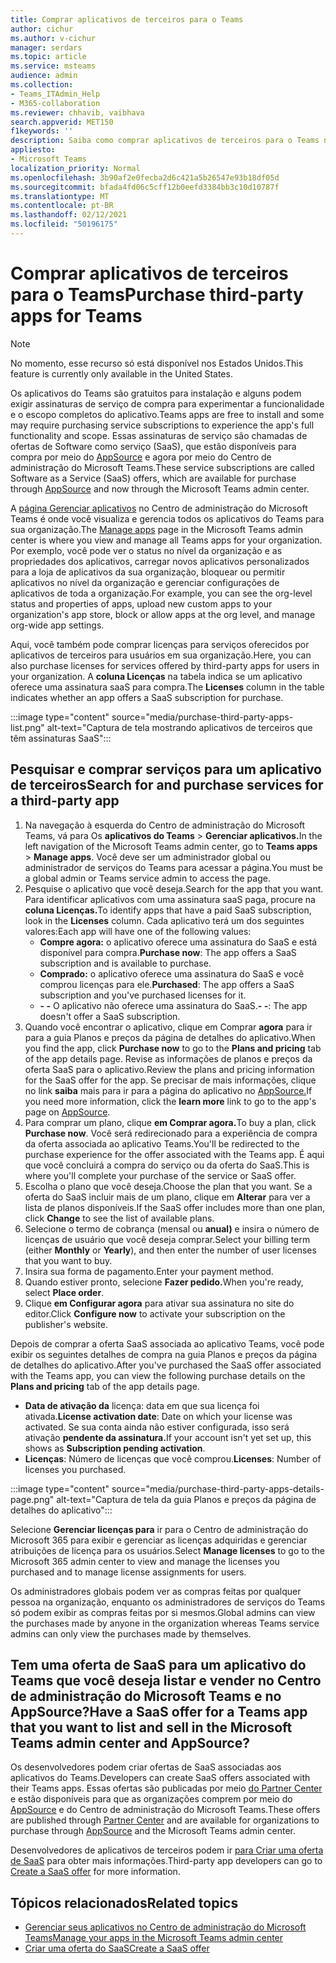 ```yaml
---
title: Comprar aplicativos de terceiros para o Teams
author: cichur
ms.author: v-cichur
manager: serdars
ms.topic: article
ms.service: msteams
audience: admin
ms.collection:
- Teams_ITAdmin_Help
- M365-collaboration
ms.reviewer: chhavib, vaibhava
search.appverid: MET150
f1keywords: ''
description: Saiba como comprar aplicativos de terceiros para o Teams no Centro de administração do Microsoft Teams.
appliesto:
- Microsoft Teams
localization_priority: Normal
ms.openlocfilehash: 3b90af2e0fecba2d6c421a5b26547e93b18df05d
ms.sourcegitcommit: bfada4fd06c5cff12b0eefd3384bb3c10d10787f
ms.translationtype: MT
ms.contentlocale: pt-BR
ms.lasthandoff: 02/12/2021
ms.locfileid: "50196175"
---
```

<a name="purchase-third-party-apps-for-teams"></a><span data-ttu-id="466b2-103">Comprar aplicativos de terceiros para o Teams</span><span class="sxs-lookup"><span data-stu-id="466b2-103">Purchase third-party apps for Teams</span></span>
======================================================

> [!NOTE]
> <span data-ttu-id="466b2-104">No momento, esse recurso só está disponível nos Estados Unidos.</span><span class="sxs-lookup"><span data-stu-id="466b2-104">This feature is currently only available in the United States.</span></span>

<span data-ttu-id="466b2-105">Os aplicativos do Teams são gratuitos para instalação e alguns podem exigir assinaturas de serviço de compra para experimentar a funcionalidade e o escopo completos do aplicativo.</span><span class="sxs-lookup"><span data-stu-id="466b2-105">Teams apps are free to install and some may require purchasing service subscriptions to experience the app's full functionality and scope.</span></span> <span data-ttu-id="466b2-106">Essas assinaturas de serviço são chamadas de ofertas de Software como serviço (SaaS), que estão disponíveis para compra por meio do [AppSource](https://appsource.microsoft.com/) e agora por meio do Centro de administração do Microsoft Teams.</span><span class="sxs-lookup"><span data-stu-id="466b2-106">These service subscriptions are called Software as a Service (SaaS) offers, which are available for purchase through [AppSource](https://appsource.microsoft.com/) and now through the Microsoft Teams admin center.</span></span>

<span data-ttu-id="466b2-107">A [página Gerenciar aplicativos](manage-apps.md) no Centro de administração do Microsoft Teams é onde você visualiza e gerencia todos os aplicativos do Teams para sua organização.</span><span class="sxs-lookup"><span data-stu-id="466b2-107">The [Manage apps](manage-apps.md) page in the Microsoft Teams admin center is where you view and manage all Teams apps for your organization.</span></span> <span data-ttu-id="466b2-108">Por exemplo, você pode ver o status no nível da organização e as propriedades dos aplicativos, carregar novos aplicativos personalizados para a loja de aplicativos da sua organização, bloquear ou permitir aplicativos no nível da organização e gerenciar configurações de aplicativos de toda a organização.</span><span class="sxs-lookup"><span data-stu-id="466b2-108">For example, you can see the org-level status and properties of apps, upload new custom apps to your organization's app store, block or allow apps at the org level, and manage org-wide app settings.</span></span>

<span data-ttu-id="466b2-109">Aqui, você também pode comprar licenças para serviços oferecidos por aplicativos de terceiros para usuários em sua organização.</span><span class="sxs-lookup"><span data-stu-id="466b2-109">Here, you can also purchase licenses for services offered by third-party apps for users in your organization.</span></span> <span data-ttu-id="466b2-110">A **coluna Licenças** na tabela indica se um aplicativo oferece uma assinatura saaS para compra.</span><span class="sxs-lookup"><span data-stu-id="466b2-110">The **Licenses** column in the table indicates whether an app offers a SaaS subscription for purchase.</span></span>

:::image type="content" source="media/purchase-third-party-apps-list.png" alt-text="Captura de tela mostrando aplicativos de terceiros que têm assinaturas SaaS":::

## <a name="search-for-and-purchase-services-for-a-third-party-app"></a><span data-ttu-id="466b2-112">Pesquisar e comprar serviços para um aplicativo de terceiros</span><span class="sxs-lookup"><span data-stu-id="466b2-112">Search for and purchase services for a third-party app</span></span>

1. <span data-ttu-id="466b2-113">Na navegação à esquerda do Centro de administração do Microsoft Teams, vá para Os **aplicativos do Teams**  >  **Gerenciar aplicativos.**</span><span class="sxs-lookup"><span data-stu-id="466b2-113">In the left navigation of the Microsoft Teams admin center, go to **Teams apps** > **Manage apps**.</span></span> <span data-ttu-id="466b2-114">Você deve ser um administrador global ou administrador de serviços do Teams para acessar a página.</span><span class="sxs-lookup"><span data-stu-id="466b2-114">You must be a global admin or Teams service admin to access the page.</span></span>
2. <span data-ttu-id="466b2-115">Pesquise o aplicativo que você deseja.</span><span class="sxs-lookup"><span data-stu-id="466b2-115">Search for the app that you want.</span></span> <span data-ttu-id="466b2-116">Para identificar aplicativos com uma assinatura saaS paga, procure na **coluna Licenças.**</span><span class="sxs-lookup"><span data-stu-id="466b2-116">To identify apps that have a paid SaaS subscription, look in the **Licenses** column.</span></span> <span data-ttu-id="466b2-117">Cada aplicativo terá um dos seguintes valores:</span><span class="sxs-lookup"><span data-stu-id="466b2-117">Each app will have one of the following values:</span></span>
    - <span data-ttu-id="466b2-118">**Compre agora:** o aplicativo oferece uma assinatura do SaaS e está disponível para compra.</span><span class="sxs-lookup"><span data-stu-id="466b2-118">**Purchase now**: The app offers a SaaS subscription and is available to purchase.</span></span>  
    - <span data-ttu-id="466b2-119">**Comprado:** o aplicativo oferece uma assinatura do SaaS e você comprou licenças para ele.</span><span class="sxs-lookup"><span data-stu-id="466b2-119">**Purchased**: The app offers a SaaS subscription and you've purchased licenses for it.</span></span>
    - <span data-ttu-id="466b2-120">**- -** O aplicativo não oferece uma assinatura do SaaS.</span><span class="sxs-lookup"><span data-stu-id="466b2-120">**- -**: The app doesn't offer a SaaS subscription.</span></span>
3. <span data-ttu-id="466b2-121">Quando você encontrar o aplicativo, clique  em Comprar **agora** para ir para a guia Planos e preços da página de detalhes do aplicativo.</span><span class="sxs-lookup"><span data-stu-id="466b2-121">When you find the app, click **Purchase now** to go to the **Plans and pricing** tab of the app details page.</span></span> <span data-ttu-id="466b2-122">Revise as informações de planos e preços da oferta SaaS para o aplicativo.</span><span class="sxs-lookup"><span data-stu-id="466b2-122">Review the plans and pricing information for the SaaS offer for the app.</span></span> <span data-ttu-id="466b2-123">Se precisar de mais informações, clique no link **saiba** mais para ir para a página do aplicativo no [AppSource.](https://appsource.microsoft.com/)</span><span class="sxs-lookup"><span data-stu-id="466b2-123">If you need more information, click the **learn more** link to go to the app's page on [AppSource](https://appsource.microsoft.com/).</span></span>  
4. <span data-ttu-id="466b2-124">Para comprar um plano, clique **em Comprar agora.**</span><span class="sxs-lookup"><span data-stu-id="466b2-124">To buy a plan, click **Purchase now**.</span></span> <span data-ttu-id="466b2-125">Você será redirecionado para a experiência de compra da oferta associada ao aplicativo Teams.</span><span class="sxs-lookup"><span data-stu-id="466b2-125">You'll be redirected to the purchase experience for the offer associated with the Teams app.</span></span> <span data-ttu-id="466b2-126">É aqui que você concluirá a compra do serviço ou da oferta do SaaS.</span><span class="sxs-lookup"><span data-stu-id="466b2-126">This is where you'll complete your purchase of the service or SaaS offer.</span></span>
5. <span data-ttu-id="466b2-127">Escolha o plano que você deseja.</span><span class="sxs-lookup"><span data-stu-id="466b2-127">Choose the plan that you want.</span></span> <span data-ttu-id="466b2-128">Se a oferta do SaaS incluir mais de um plano, clique em **Alterar** para ver a lista de planos disponíveis.</span><span class="sxs-lookup"><span data-stu-id="466b2-128">If the SaaS offer includes more than one plan, click **Change** to see the list of available plans.</span></span>
6. <span data-ttu-id="466b2-129">Selecione o termo de  cobrança (mensal ou **anual)** e insira o número de licenças de usuário que você deseja comprar.</span><span class="sxs-lookup"><span data-stu-id="466b2-129">Select your billing term (either **Monthly** or **Yearly**), and then enter the number of user licenses that you want to buy.</span></span>
7. <span data-ttu-id="466b2-130">Insira sua forma de pagamento.</span><span class="sxs-lookup"><span data-stu-id="466b2-130">Enter your payment method.</span></span>
8. <span data-ttu-id="466b2-131">Quando estiver pronto, selecione **Fazer pedido.**</span><span class="sxs-lookup"><span data-stu-id="466b2-131">When you're ready, select **Place order**.</span></span>
9. <span data-ttu-id="466b2-132">Clique **em Configurar agora** para ativar sua assinatura no site do editor.</span><span class="sxs-lookup"><span data-stu-id="466b2-132">Click **Configure now** to activate your subscription on the publisher's website.</span></span>

<span data-ttu-id="466b2-133">Depois de comprar a oferta SaaS associada ao aplicativo Teams, você pode  exibir os seguintes detalhes de compra na guia Planos e preços da página de detalhes do aplicativo.</span><span class="sxs-lookup"><span data-stu-id="466b2-133">After you've purchased the SaaS offer associated with the Teams app, you can view the following purchase details on the **Plans and pricing** tab of the app details page.</span></span>

- <span data-ttu-id="466b2-134">**Data de ativação da** licença: data em que sua licença foi ativada.</span><span class="sxs-lookup"><span data-stu-id="466b2-134">**License activation date**: Date on which your license was activated.</span></span> <span data-ttu-id="466b2-135">Se sua conta ainda não estiver configurada, isso será ativação **pendente da assinatura.**</span><span class="sxs-lookup"><span data-stu-id="466b2-135">If your account isn't yet set up, this shows as **Subscription pending activation**.</span></span>
- <span data-ttu-id="466b2-136">**Licenças**: Número de licenças que você comprou.</span><span class="sxs-lookup"><span data-stu-id="466b2-136">**Licenses**: Number of licenses you purchased.</span></span>

:::image type="content" source="media/purchase-third-party-apps-details-page.png" alt-text="Captura de tela da guia Planos e preços da página de detalhes do aplicativo":::

<span data-ttu-id="466b2-138">Selecione **Gerenciar licenças para** ir para o Centro de administração do Microsoft 365 para exibir e gerenciar as licenças adquiridas e gerenciar atribuições de licença para os usuários.</span><span class="sxs-lookup"><span data-stu-id="466b2-138">Select **Manage licenses** to go to the Microsoft 365 admin center to view and manage the licenses you purchased and to manage license assignments for users.</span></span>

<span data-ttu-id="466b2-139">Os administradores globais podem ver as compras feitas por qualquer pessoa na organização, enquanto os administradores de serviços do Teams só podem exibir as compras feitas por si mesmos.</span><span class="sxs-lookup"><span data-stu-id="466b2-139">Global admins can view the purchases made by anyone in the organization whereas Teams service admins can only view the purchases made by themselves.</span></span>  

## <a name="have-a-saas-offer-for-a-teams-app-that-you-want-to-list-and-sell-in-the-microsoft-teams-admin-center-and-appsource"></a><span data-ttu-id="466b2-140">Tem uma oferta de SaaS para um aplicativo do Teams que você deseja listar e vender no Centro de administração do Microsoft Teams e no AppSource?</span><span class="sxs-lookup"><span data-stu-id="466b2-140">Have a SaaS offer for a Teams app that you want to list and sell in the Microsoft Teams admin center and AppSource?</span></span>

<span data-ttu-id="466b2-141">Os desenvolvedores podem criar ofertas de SaaS associadas aos aplicativos do Teams.</span><span class="sxs-lookup"><span data-stu-id="466b2-141">Developers can create SaaS offers associated with their Teams apps.</span></span> <span data-ttu-id="466b2-142">Essas ofertas são publicadas por meio [do Partner Center](https://partner.microsoft.com) e estão disponíveis para que as organizações comprem por meio do [AppSource](https://appsource.microsoft.com/) e do Centro de administração do Microsoft Teams.</span><span class="sxs-lookup"><span data-stu-id="466b2-142">These offers are published through [Partner Center](https://partner.microsoft.com) and are available for organizations to purchase through [AppSource](https://appsource.microsoft.com/) and the Microsoft Teams admin center.</span></span>
 
<span data-ttu-id="466b2-143">Desenvolvedores de aplicativos de terceiros podem ir [para Criar uma oferta de SaaS](https://docs.microsoft.com/azure/marketplace/partner-center-portal/create-new-saas-offer) para obter mais informações.</span><span class="sxs-lookup"><span data-stu-id="466b2-143">Third-party app developers can go to [Create a SaaS offer](https://docs.microsoft.com/azure/marketplace/partner-center-portal/create-new-saas-offer) for more information.</span></span>

## <a name="related-topics"></a><span data-ttu-id="466b2-144">Tópicos relacionados</span><span class="sxs-lookup"><span data-stu-id="466b2-144">Related topics</span></span>

- [<span data-ttu-id="466b2-145">Gerenciar seus aplicativos no Centro de administração do Microsoft Teams</span><span class="sxs-lookup"><span data-stu-id="466b2-145">Manage your apps in the Microsoft Teams admin center</span></span>](manage-apps.md)
- [<span data-ttu-id="466b2-146">Criar uma oferta do SaaS</span><span class="sxs-lookup"><span data-stu-id="466b2-146">Create a SaaS offer</span></span>](https://docs.microsoft.com/azure/marketplace/partner-center-portal/create-new-saas-offer)
